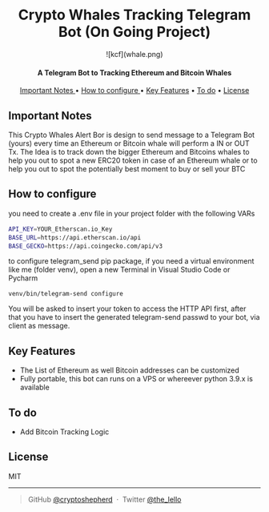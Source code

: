 <h1 align="center">
  <br>
  Crypto Whales Tracking Telegram Bot (On Going Project)
  <br>
</h1>

<p align="center">
![kcf](whale.png)
</p>

<h4 align="center">A Telegram Bot to Tracking Ethereum and Bitcoin Whales</h4>



<p align="center">
  <a href="#key-features">Important Notes </a> •
  <a href="#key-features">How to configure </a> •
  <a href="#key-features">Key Features</a> •
  <a href="#credits">To do</a> •
  <a href="#license">License</a>
</p>

## Important Notes

This Crypto Whales Alert Bor is design to send message to a Telegram Bot (yours) every time 
an Ethereum or Bitcoin whale will perform a IN or OUT Tx. The Idea is to track down the 
bigger Ethereum and Bitcoins whales to help you out to spot a new ERC20 token in case
of an Ethereum whale or to help you out to spot the potentially best moment to buy 
or sell your BTC


## How to configure

you need to create a .env file in your project folder with the following VARs

```bash
API_KEY=YOUR_Etherscan.io_Key
BASE_URL=https://api.etherscan.io/api
BASE_GECKO=https://api.coingecko.com/api/v3
```

to configure telegram_send pip package, if you need a virtual environment like me (folder venv), open a new Terminal 
in Visual Studio Code or Pycharm 


```
venv/bin/telegram-send configure

```

You will be asked to insert your token to access the HTTP API first, after that you have to insert the generated telegram-send
passwd to your bot, via client as message.



## Key Features

* The List of Ethereum as well Bitcoin addresses can be customized
* Fully portable, this bot can runs on a VPS or whereever python 3.9.x is available


## To do

* Add Bitcoin Tracking Logic



## License

MIT

---

> GitHub [@cryptoshepherd](https://github.com/) &nbsp;&middot;&nbsp;
> Twitter [@the_lello](https://twitter.com/)

